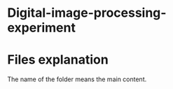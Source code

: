 # Digital-image-processing-experiment
# Files explanation
The name of the folder means the main content. 
